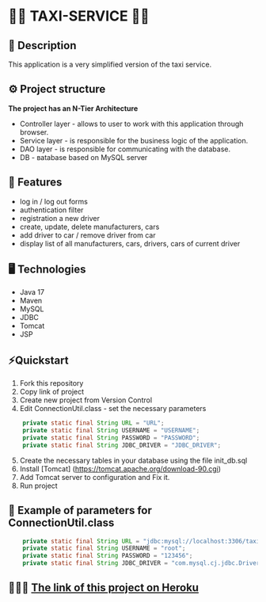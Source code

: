 # 🚖🚖 TAXI-SERVICE 🚖🚖

## 💽 Description
This application is a very simplified version of the taxi service.

## ⚙️ Project structure
**The project has an N-Tier Architecture**
- Controller layer - allows to user to work with this application through browser.
- Service layer - is responsible for the business logic of the application.
- DAO layer - is responsible for communicating with the database.
- DB - вatabase based on MySQL server

## 📝 Features
- log in / log out forms
- authentication filter
- registration a new driver
- create, update, delete manufacturers, cars
- add driver to car / remove driver from car
- display list of all manufacturers, cars, drivers, cars of current driver

## 🖥️ Technologies
- Java 17
- Maven
- MySQL
- JDBC
- Tomcat
- JSP

## ⚡️Quickstart
1. Fork this repository
2. Copy link of project
3. Create new project from Version Control
4. Edit ConnectionUtil.class - set the necessary parameters
``` java
    private static final String URL = "URL";
    private static final String USERNAME = "USERNAME"; 
    private static final String PASSWORD = "PASSWORD";
    private static final String JDBC_DRIVER = "JDBC_DRIVER";
```
5. Create the necessary tables in your database using the file init_db.sql
6. Install [Tomcat] (https://tomcat.apache.org/download-90.cgi)
7. Add Tomcat server to configuration and Fix it.
8. Run project

## 👀 Example of parameters for ConnectionUtil.class
``` java
    private static final String URL = "jdbc:mysql://localhost:3306/taxi?useUnicode=true&serverTimezone=UTC";
    private static final String USERNAME = "root";
    private static final String PASSWORD = "123456";
    private static final String JDBC_DRIVER = "com.mysql.cj.jdbc.Driver";
```

## 🏄🏿‍♀️ <a href="https://glacial-tor-01660.herokuapp.com/">**The link of this project on Heroku**</a>